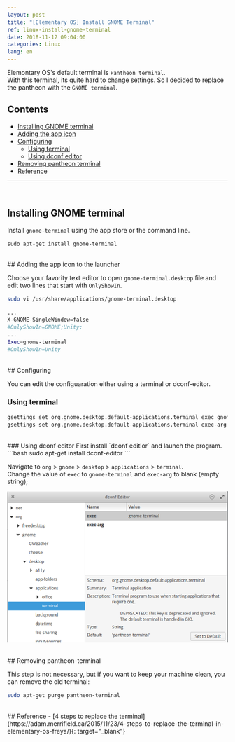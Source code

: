 ```yaml
---
layout: post
title: "[Elementary OS] Install GNOME Terminal"
ref: linux-install-gnome-terminal
date: 2018-11-12 09:04:00
categories: Linux
lang: en
---
```


Elemontary OS's default terminal is `Pantheon terminal`. <br />
With this terminal, its quite hard to change settings.
So I decided to replace the pantheon with the `GNOME terminal`.

## Contents
- [Installing GNOME terminal](#terminal)
- [Adding the app icon](#icon)
- [Configuring](#config) 
	* [Using terminal](#config-terminal)
	* [Using dconf editor](#config-dconf)
- [Removing pantheon terminal](#remove)
- [Reference](#ref)

<hr />
<br />

## Installing GNOME terminal <a id="terminal"></a>
Install `gnome-terminal` using the app store or the command line.
```
sudo apt-get install gnome-terminal
```

<br />
## Adding the app icon to the launcher <a id="icon"></a>

Choose your favority text editor to open `gnome-terminal.desktop` file and edit two lines
that start with `OnlyShowIn`. 

```bash
sudo vi /usr/share/applications/gnome-terminal.desktop
```

```bash
...
X-GNOME-SingleWindow=false
#OnlyShowIn=GNOME;Unity;
...
Exec=gnome-terminal
#OnlyShowIn=Unity
```

<br />
## Configuring <a id="config"></a>

You can edit the configuaration either using a terminal or dconf-editor.

### Using terminal <a id="config-terminal"></a>
```bash
gsettings set org.gnome.desktop.default-applications.terminal exec gnome-terminal
gsettings set org.gnome.desktop.default-applications.terminal exec-arg ''
```

<br />
### Using dconf editor <a id="config-dconf"></a>
First install `dconf editior` and launch the program.
```bash
sudo apt-get install dconf-editor
```

Navigate to `org` > `gnome` > `desktop` > `applications` > `terminal`. <br />
Change the value of `exec` to `gnome-terminal` and `exec-arg` to blank (empty string);

![Dconf Setting](/assets/images/linux/how-to/replace-terminal/dconf-terminal.png)

<br />
## Removing pantheon-terminal <a id="remove"></a>

This step is not necessary, but if you want to keep your machine clean, you can remove the old terminal:
```bash
sudo apt-get purge pantheon-terminal
```

<br />
## Reference <a id="ref"></a>
- [4 steps to replace the terminal](https://adam.merrifield.ca/2015/11/23/4-steps-to-replace-the-terminal-in-elementary-os-freya/){: target="_blank"}
